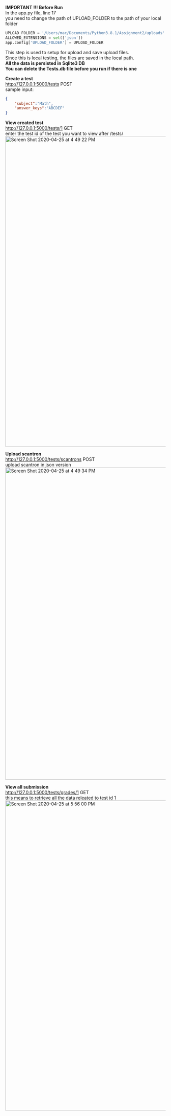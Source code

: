 **IMPORTANT !!!   Before Run** <br />
In the app.py file, line 17 <br />
you need to change the path of UPLOAD_FOLDER to the path of your local folder <br />
```python
UPLOAD_FOLDER = '/Users/mac/Documents/Python3.8.1/Assignment2/uploads'
ALLOWED_EXTENSIONS = set(['json'])
app.config['UPLOAD_FOLDER'] = UPLOAD_FOLDER
```
This step is used to setup for upload and save upload files. <br />
Since this is local testing, the files are saved in the local path. <br />
**All the data is persisted in Sqlite3 DB** <br />
**You can delete the Tests.db file before you run if there is one** <br />



**Create a test** <br />
http://127.0.0.1:5000/tests  POST <br />
sample input:
```json
{
	"subject":"Math",
	"answer_keys":"ABCDEF"
}
```

**View created test** <br />
http://127.0.0.1:5000/tests/1  GET <br />
enter the test id of the test you want to view after /tests/
<img width="972" alt="Screen Shot 2020-04-25 at 4 49 22 PM" src="https://user-images.githubusercontent.com/33642497/80293695-526b1080-8716-11ea-9c59-0b5e9c1fe549.png">

**Upload scantron** <br />
http://127.0.0.1:5000/tests/scantrons  POST <br />
upload scantron in json version
<img width="978" alt="Screen Shot 2020-04-25 at 4 49 34 PM" src="https://user-images.githubusercontent.com/33642497/80293706-7cbcce00-8716-11ea-8d3d-daeb850a971d.png">


**View all submission** <br />
http://127.0.0.1:5000/tests/grades/1 GET <br />
this means to retrieve all the data releated to test id 1 
<img width="971" alt="Screen Shot 2020-04-25 at 5 56 00 PM" src="https://user-images.githubusercontent.com/33642497/80294776-cd392900-8720-11ea-8987-0177dcb63249.png">

